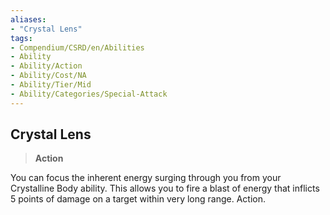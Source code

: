 ```yaml
---
aliases:
- "Crystal Lens"
tags:
- Compendium/CSRD/en/Abilities
- Ability
- Ability/Action
- Ability/Cost/NA
- Ability/Tier/Mid
- Ability/Categories/Special-Attack
---
```


  
## Crystal Lens  
>**Action**
  
You can focus the inherent energy surging through you from your Crystalline Body ability. This allows you to fire a blast of energy that inflicts 5 points of damage on a target within very long range. Action.